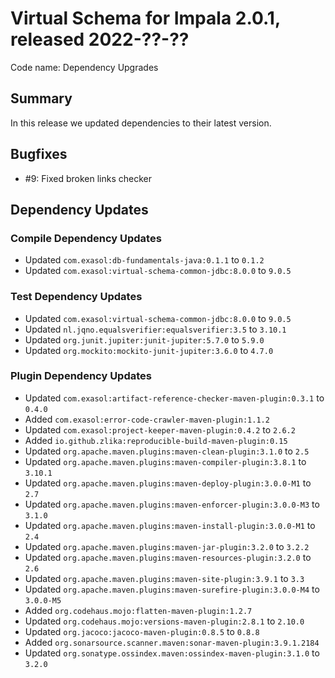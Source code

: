 # Virtual Schema for Impala 2.0.1, released 2022-??-??

Code name: Dependency Upgrades

## Summary

In this release we updated dependencies to their latest version.

## Bugfixes

* #9: Fixed broken links checker

## Dependency Updates

### Compile Dependency Updates

* Updated `com.exasol:db-fundamentals-java:0.1.1` to `0.1.2`
* Updated `com.exasol:virtual-schema-common-jdbc:8.0.0` to `9.0.5`

### Test Dependency Updates

* Updated `com.exasol:virtual-schema-common-jdbc:8.0.0` to `9.0.5`
* Updated `nl.jqno.equalsverifier:equalsverifier:3.5` to `3.10.1`
* Updated `org.junit.jupiter:junit-jupiter:5.7.0` to `5.9.0`
* Updated `org.mockito:mockito-junit-jupiter:3.6.0` to `4.7.0`

### Plugin Dependency Updates

* Updated `com.exasol:artifact-reference-checker-maven-plugin:0.3.1` to `0.4.0`
* Added `com.exasol:error-code-crawler-maven-plugin:1.1.2`
* Updated `com.exasol:project-keeper-maven-plugin:0.4.2` to `2.6.2`
* Added `io.github.zlika:reproducible-build-maven-plugin:0.15`
* Updated `org.apache.maven.plugins:maven-clean-plugin:3.1.0` to `2.5`
* Updated `org.apache.maven.plugins:maven-compiler-plugin:3.8.1` to `3.10.1`
* Updated `org.apache.maven.plugins:maven-deploy-plugin:3.0.0-M1` to `2.7`
* Updated `org.apache.maven.plugins:maven-enforcer-plugin:3.0.0-M3` to `3.1.0`
* Updated `org.apache.maven.plugins:maven-install-plugin:3.0.0-M1` to `2.4`
* Updated `org.apache.maven.plugins:maven-jar-plugin:3.2.0` to `3.2.2`
* Updated `org.apache.maven.plugins:maven-resources-plugin:3.2.0` to `2.6`
* Updated `org.apache.maven.plugins:maven-site-plugin:3.9.1` to `3.3`
* Updated `org.apache.maven.plugins:maven-surefire-plugin:3.0.0-M4` to `3.0.0-M5`
* Added `org.codehaus.mojo:flatten-maven-plugin:1.2.7`
* Updated `org.codehaus.mojo:versions-maven-plugin:2.8.1` to `2.10.0`
* Updated `org.jacoco:jacoco-maven-plugin:0.8.5` to `0.8.8`
* Added `org.sonarsource.scanner.maven:sonar-maven-plugin:3.9.1.2184`
* Updated `org.sonatype.ossindex.maven:ossindex-maven-plugin:3.1.0` to `3.2.0`
